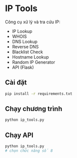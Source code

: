 # IP Tools 

Công cụ xử lý và tra cứu IP:

- IP Lookup
- WHOIS
- DNS Lookup
- Reverse DNS
- Blacklist Check
- Hostname Lookup
- Random IP Generator
- API (Flask)

## Cài đặt

```bash
pip install -r requirements.txt
```

## Chạy chương trình

```bash
python ip_tools.py
```

## Chạy API

```bash
python ip_tools.py
# chọn chức năng số 8
```
